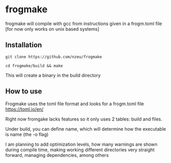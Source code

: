 # frogmake
frogmake will compile with gcc from instructions given in a frogm.toml file [for now only works on unix based systems]

## Installation
```
git clone https://github.com/nzeu/frogmake
```
```
cd frogmake/build && make
```
This will create a binary in the build directory

## How to use
Frogmake uses the toml file format and looks for a frogm.toml file https://toml.io/en/

Right now fromgake lacks features so it only uses 2 tables: build and files.

Under build, you can define name, which will determine how the executable is name (the -o flag)

I am planning to add optimization levels, how many warnings are shown during compile time, making working different directories very straight forward, managing dependencies, among others
